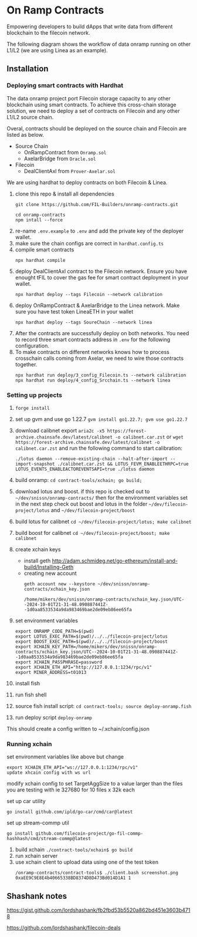 # On Ramp Contracts

Empowering developers to build dApps that write data from different blockchain to the filecoin network.

The following diagram shows the workflow of data onramp running on other L1/L2 (we are using Linea as an example). 


## Installation

### Deploying smart contracts with Hardhat
The data onramp project port Filecoin storage capacity to any other blockchain using smart contracts. To achieve this cross-chain storage solution, we need to deploy a set of contracts on Filecoin and any other L1/L2 source chain. 

Overal, contracts should be deployed on the source chain and Filecoin are listed as below.
- Source Chain
    - OnRampContract from `Onramp.sol`
    - AxelarBridge from `Oracle.sol`
- Filecoin
    - DealClientAxl from `Prover-Axelar.sol`

We are using hardhat to deploy contracts on both Filecoin & Linea. 
1. clone this repo & install all dependencies
    ```
    git clone https://github.com/FIL-Builders/onramp-contracts.git

    cd onramp-contracts
    npm intall --force
    ```
1. re-name `.env.example` to `.env` and add the private key of the deployer wallet.
1. make sure the chain configs are correct in `hardhat.config.ts`
1. compile smart contracts
    ```
    npx hardhat compile
    ```
1. deploy DealClientAxl contract to the Filecoin network. Ensure you have enought tFIL to cover the gas fee for smart contract deployment in your wallet.
    ```
    npx hardhat deploy --tags Filecoin --network calibration
    ```
1. deploy OnRampContract & AxelarBridge to the Linea network. Make sure you have test token LineaETH in your wallet 
    ```
    npx hardhat deploy --tags SoureChain --network linea
    ```
1. After the contracts are successfully deploy on both networks. You need to record three smart contracts address in `.env` for the following configuration.
1. To make contracts on different networks knows how to process crosschain calls coming from Axelar, we need to wire those contracts together. 
    ```
    npx hardhat run deploy/3_config_Filecoin.ts --network calibration
    npx hardhat run deploy/4_config_Srcchain.ts --network linea
    ```

### Setting up projects
1. `forge install`
2. set up gvm and use go 1.22.7 `gvm install go1.22.7; gvm use go1.22.7`
3. download calibnet export `aria2c -x5 https://forest-archive.chainsafe.dev/latest/calibnet -o calibnet.car.zst` or `wget https://forest-archive.chainsafe.dev/latest/calibnet -o calibnet.car.zst` and run the following command to start calibration:
    ```
    ./lotus daemon --remove-existing-chain --halt-after-import --import-snapshot ./calibnet.car.zst && LOTUS_FEVM_ENABLEETHRPC=true LOTUS_EVENTS_ENABLEACTOREVENTSAPI=true ./lotus daemon
    ```
4. build onramp: `cd contract-tools/xchain; go build;`
5. download lotus and boost. if this repo is checked out to `~/dev/snissn/onramp-contracts/` then for the environment variables set in the next step check out boost and lotus in the folder `~/dev/filecoin-project/lotus` and `~/dev/filecoin-project/boost` 
6. build lotus for calibnet `cd ~/dev/filecoin-project/lotus; make calibnet`
7. build boost for calibnet `cd ~/dev/filecoin-project/boost; make calibnet`
8. create xchain keys
    - install geth http://adam.schmideg.net/go-ethereum/install-and-build/Installing-Geth
    - creating new account
        ```
        geth account new --keystore ~/dev/snissn/onramp-contracts/xchain_key.json
        
        /home/mikers/dev/snissn/onramp-contracts/xchain_key.json/UTC--2024-10-01T21-31-48.090887441Z--1d0aa8533534a9da983469bae2de09eb86ee65fa
        ```

9. set environment variables
    ```
    export ONRAMP_CODE_PATH=$(pwd)
    export LOTUS_EXEC_PATH=$(pwd)/../../filecoin-project/lotus
    export BOOST_EXEC_PATH=$(pwd)/../../filecoin-project/boost
    export XCHAIN_KEY_PATH=/home/mikers/dev/snissn/onramp-contracts/xchain_key.json/UTC--2024-10-01T21-31-48.090887441Z--1d0aa8533534a9da983469bae2de09eb86ee65fa
    export XCHAIN_PASSPHRASE=password
    export XCHAIN_ETH_API="http://127.0.0.1:1234/rpc/v1"
    export MINER_ADDRESS=t01013
    ```
9. install fish
11. run fish shell
12. source fish install script: `cd contract-tools; source deploy-onramp.fish`
13. run deploy script `deploy-onramp`

This should create a config written to ~/.xchain/config.json

### Running xchain

set environment variables like above but change
```
export XCHAIN_ETH_API="ws://127.0.0.1:1234/rpc/v1"
update xhcain config with ws url
```

modify xchain config to set TargetAggSize to a value larger than the files you are testing with ie 327680 for 10 files x 32k each


set up car utility
```
go install github.com/ipld/go-car/cmd/car@latest
```

set up stream-commp util
```
go install github.com/filecoin-project/go-fil-commp-hashhash/cmd/stream-commp@latest
```


1. build xchain `./contract-tools/xchain$ go build`
2. run xchain server
3. use xchain client to upload data using one of the test token
    ```
    /onramp-contracts/contract-tools$ ./client.bash screenshot.png 0xaEE9C9E8E4b40665338BD8374D8D473Bd014D1A1 1
    ```




## Shashank notes

https://gist.github.com/lordshashank/fb2fbd53b5520a862bd451e3603b4718

https://github.com/lordshashank/filecoin-deals       
